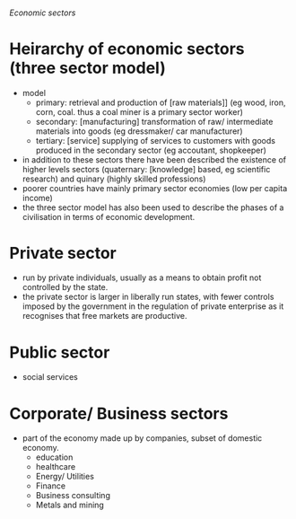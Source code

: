 ###### Economic sectors

# Heirarchy of economic sectors (three sector model)
- model
    + primary: retrieval and production of [raw materials]] (eg wood, iron, corn, coal. thus a coal miner is a primary sector worker)
    + secondary: [manufacturing] transformation of raw/ intermediate materials into goods (eg dressmaker/ car manufacturer)
    + tertiary: [service] supplying of services to customers with goods produced in the secondary sector (eg accoutant, shopkeeper)
- in addition to these sectors there have been described the existence of higher levels sectors (quaternary: [knowledge] based, eg scientific research) and quinary (highly skilled professions)
- poorer countries have mainly primary sector economies (low per capita income)
- the three sector model has also been used to describe the phases of a civilisation in terms of economic development.


# Private sector
- run by private individuals, usually as a means to obtain profit not controlled by the state.
- the private sector is larger in liberally run states, with fewer controls imposed by the government in the regulation of private enterprise as it recognises that free markets are productive. 

# Public sector
- social services

# Corporate/ Business sectors
- part of the economy made up by companies, subset of domestic economy. 
    + education
    + healthcare
    + Energy/ Utilities
    + Finance
    + Business consulting
    + Metals and mining
